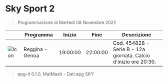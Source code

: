 # Sky Sport 2
> Programmazione di Martedì 08 Novembre 2022

||Programma|Inizio|Fine|Descrizione|
|---|---|---|---|---|
|![Icon](https://guidatv.sky.it/uuid/de31a044-5b61-452a-8996-05a296470313/cover?md5ChecksumParam=f9d700044a718584dadbcbceba24bd62)|Reggina - Genoa|19:00:00|22:00:00|Cod. 454828 - Serie B - 12a giornata. Calcio d&#039;inizio ore 20:30.



 > epg-it 0.1.0, MatMasIt - Dati epg SKY
